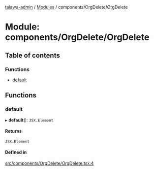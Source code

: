 [talawa-admin](../README.md) / [Modules](../modules.md) / components/OrgDelete/OrgDelete

# Module: components/OrgDelete/OrgDelete

## Table of contents

### Functions

- [default](components_OrgDelete_OrgDelete.md#default)

## Functions

### default

▸ **default**(): `JSX.Element`

#### Returns

`JSX.Element`

#### Defined in

[src/components/OrgDelete/OrgDelete.tsx:4](https://github.com/pranshugupta54/talawa-admin/blob/2da9090/src/components/OrgDelete/OrgDelete.tsx#L4)
